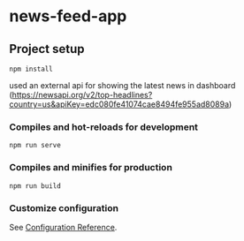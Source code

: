 # news-feed-app

## Project setup
```
npm install
```

used an external api for showing the latest news in dashboard (https://newsapi.org/v2/top-headlines?country=us&apiKey=edc080fe41074cae8494fe955ad8089a)



### Compiles and hot-reloads for development
```
npm run serve
```

### Compiles and minifies for production
```
npm run build
```

### Customize configuration
See [Configuration Reference](https://cli.vuejs.org/config/).
